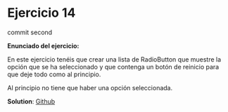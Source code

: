 # Ejercicio 14

commit second

**Enunciado del ejercicio:**

En este ejercicio tenéis que crear una lista de RadioButton que muestre la opción que se ha seleccionado y que contenga un botón de reinicio para que deje todo como al principio.

Al principio no tiene que haber una opción seleccionada.

**Solution**: [Github](https://github.com/TNTtato/python_projects/blob/main/open_bootcamp/ejercicio14.py)